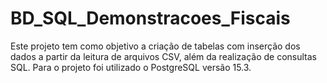 # BD_SQL_Demonstracoes_Fiscais
Este projeto tem como objetivo a criação de tabelas com inserção dos dados a partir da leitura de arquivos CSV, além da realização de consultas SQL. Para o projeto foi utilizado o PostgreSQL versão 15.3.

